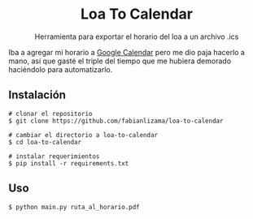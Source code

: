 <h1 align=center>
Loa To Calendar
</h1>
<p align=center>
<span>Herramienta para exportar el horario del loa a un archivo .ics</span>
<br>
</p>
<span>
Iba a agregar mi horario a <a href="https://calendar.google.com/">Google Calendar</a> pero me dio paja hacerlo a mano, así que gasté el triple del tiempo que me hubiera demorado haciéndolo para automatizarlo.
</span>


## Instalación
```console
# clonar el repositorio
$ git clone https://github.com/fabianlizama/loa-to-calendar

# cambiar el directorio a loa-to-calendar
$ cd loa-to-calendar

# instalar requerimientos
$ pip install -r requirements.txt
```
## Uso
```console
$ python main.py ruta_al_horario.pdf
```
